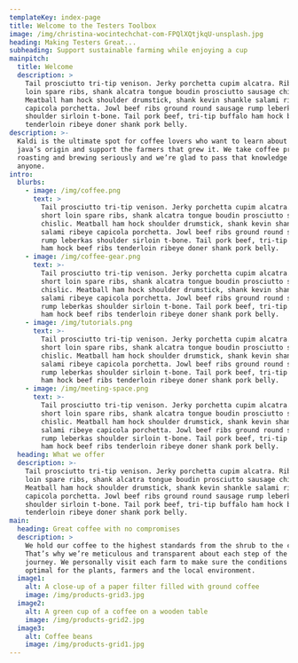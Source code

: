 ```yaml
---
templateKey: index-page
title: Welcome to the Testers Toolbox
image: /img/christina-wocintechchat-com-FPQlXQtjkqU-unsplash.jpg
heading: Making Testers Great...
subheading: Support sustainable farming while enjoying a cup
mainpitch:
  title: Welcome
  description: >
    Tail prosciutto tri-tip venison. Jerky porchetta cupim alcatra. Ribeye short
    loin spare ribs, shank alcatra tongue boudin prosciutto sausage chislic.
    Meatball ham hock shoulder drumstick, shank kevin shankle salami ribeye
    capicola porchetta. Jowl beef ribs ground round sausage rump leberkas
    shoulder sirloin t-bone. Tail pork beef, tri-tip buffalo ham hock beef ribs
    tenderloin ribeye doner shank pork belly.
description: >-
  Kaldi is the ultimate spot for coffee lovers who want to learn about their
  java’s origin and support the farmers that grew it. We take coffee production,
  roasting and brewing seriously and we’re glad to pass that knowledge to
  anyone.
intro:
  blurbs:
    - image: /img/coffee.png
      text: >
        Tail prosciutto tri-tip venison. Jerky porchetta cupim alcatra. Ribeye
        short loin spare ribs, shank alcatra tongue boudin prosciutto sausage
        chislic. Meatball ham hock shoulder drumstick, shank kevin shankle
        salami ribeye capicola porchetta. Jowl beef ribs ground round sausage
        rump leberkas shoulder sirloin t-bone. Tail pork beef, tri-tip buffalo
        ham hock beef ribs tenderloin ribeye doner shank pork belly.
    - image: /img/coffee-gear.png
      text: >-
        Tail prosciutto tri-tip venison. Jerky porchetta cupim alcatra. Ribeye
        short loin spare ribs, shank alcatra tongue boudin prosciutto sausage
        chislic. Meatball ham hock shoulder drumstick, shank kevin shankle
        salami ribeye capicola porchetta. Jowl beef ribs ground round sausage
        rump leberkas shoulder sirloin t-bone. Tail pork beef, tri-tip buffalo
        ham hock beef ribs tenderloin ribeye doner shank pork belly.
    - image: /img/tutorials.png
      text: >-
        Tail prosciutto tri-tip venison. Jerky porchetta cupim alcatra. Ribeye
        short loin spare ribs, shank alcatra tongue boudin prosciutto sausage
        chislic. Meatball ham hock shoulder drumstick, shank kevin shankle
        salami ribeye capicola porchetta. Jowl beef ribs ground round sausage
        rump leberkas shoulder sirloin t-bone. Tail pork beef, tri-tip buffalo
        ham hock beef ribs tenderloin ribeye doner shank pork belly.
    - image: /img/meeting-space.png
      text: >-
        Tail prosciutto tri-tip venison. Jerky porchetta cupim alcatra. Ribeye
        short loin spare ribs, shank alcatra tongue boudin prosciutto sausage
        chislic. Meatball ham hock shoulder drumstick, shank kevin shankle
        salami ribeye capicola porchetta. Jowl beef ribs ground round sausage
        rump leberkas shoulder sirloin t-bone. Tail pork beef, tri-tip buffalo
        ham hock beef ribs tenderloin ribeye doner shank pork belly.
  heading: What we offer
  description: >-
    Tail prosciutto tri-tip venison. Jerky porchetta cupim alcatra. Ribeye short
    loin spare ribs, shank alcatra tongue boudin prosciutto sausage chislic.
    Meatball ham hock shoulder drumstick, shank kevin shankle salami ribeye
    capicola porchetta. Jowl beef ribs ground round sausage rump leberkas
    shoulder sirloin t-bone. Tail pork beef, tri-tip buffalo ham hock beef ribs
    tenderloin ribeye doner shank pork belly.
main:
  heading: Great coffee with no compromises
  description: >
    We hold our coffee to the highest standards from the shrub to the cup.
    That’s why we’re meticulous and transparent about each step of the coffee’s
    journey. We personally visit each farm to make sure the conditions are
    optimal for the plants, farmers and the local environment.
  image1:
    alt: A close-up of a paper filter filled with ground coffee
    image: /img/products-grid3.jpg
  image2:
    alt: A green cup of a coffee on a wooden table
    image: /img/products-grid2.jpg
  image3:
    alt: Coffee beans
    image: /img/products-grid1.jpg
---
```


